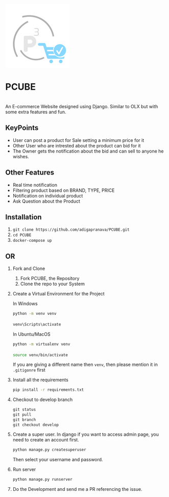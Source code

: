 <img src="https://github.com/adigapranava/PCUBE/blob/master/static/images/favicon2.png?raw=true">

# PCUBE  
<br>
An E-commerce Website designed using Django. Similar to OLX but with some extra features and fun.

## KeyPoints
* User can post a product for Sale setting a minimum price for it
* Other User who are intrested about the product can bid for it
* The Owner gets the notification about the bid and can sell to anyone he wishes.

## Other Features
* Real time notification
* Filtering product based on BRAND, TYPE, PRICE
* Notification on individual product
* Ask Question about the Product


## Installation 
1. `git clone https://github.com/adigapranava/PCUBE.git`
2. `cd PCUBE`
3. `docker-compose up`

## OR

1. Fork and Clone
    <ol>
    <li>Fork PCUBE, the Repository</li>
    <li>Clone the repo to your System</li>
    </ol>


2. Create a Virtual Environment for the Project

    In Windows
    ```bash
    python -m venv venv
    
    venv\Scripts\activate
    ```

    In Ubuntu/MacOS
    ```bash
    python -m virtualenv venv
    
    source venv/bin/activate
    ```
   
    If you are giving a different name then `venv`, then please mention it in `.gitigonre` first

3. Install all the requirements

    ```bash
    pip install -r requirements.txt
    ```

4. Checkout to develop branch
     ```git
    git status
    git pull
    git branch
    git checkout develop
    
    ```

5. Create a super user.
    In django if you want to access admin page, you need to create an account first.
    ```djangotemplate
    python manage.py createsuperuser
    ```
   Then select your username and password.

6. Run server
    ```bash
    python manage.py runserver
    ```
7. Do the Development and send me a PR referencing the issue.


